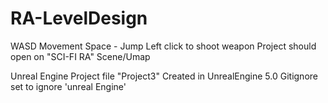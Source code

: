 # RA-LevelDesign

WASD Movement
Space - Jump
Left click to shoot weapon
Project should open on "SCI-FI RA" Scene/Umap

Unreal Engine Project file "Project3"
Created in UnrealEngine 5.0
Gitignore set to ignore 'unreal Engine'
